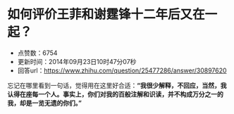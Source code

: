 # 如何评价王菲和谢霆锋十二年后又在一起？
- 点赞数：6754
- 更新时间：2014年09月23日10时47分07秒
- 回答url：https://www.zhihu.com/question/25477286/answer/30897620
<body>
 <p data-pid="_XBk9Mp9">忘记在哪里看到一句话，觉得用在这里好合适：<b>“我很少解释，不回应，当然，我认得在座每一个人。事实上，你们对我的百般注解和识读，并不构成万分之一的我，却是一览无遗的你们。”</b></p>
</body>
